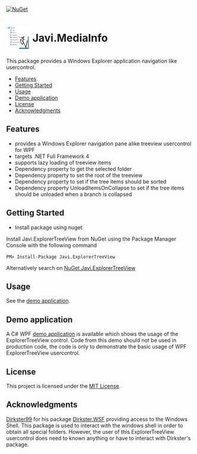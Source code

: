 [![NuGet](https://img.shields.io/nuget/v/Javi.ExplorerTreeView.svg)](https://www.nuget.org/packages/Javi.ExplorerTreeView/) 

# 

# <img align="center" src="./PackageIcon.png">  Javi.MediaInfo

This package provides a Windows Explorer application navigation like usercontrol.

- [Features](#features)
- [Getting Started](#getting-started)
- [Usage](#usage)
- [Demo application](#demo)
- [License](#license)
- [Acknowledgments](#acknowledgments)

## Features
- provides a Windows Explorer navigation pane alike treeview usercontrol for WPF
- targets .NET Full Framework 4
- supports lazy loading of treeview items
- Dependency property to get the selected folder
- Dependency property to set the root of the treeview
- Dependency property to set if the tree items should be sorted
- Dependency property UnloadItemsOnCollapse to set if the tree items should be unloaded when a branch is collapsed
    
## Getting Started

- Install package using nuget

Install Javi.ExplorerTreeView from NuGet using the Package Manager Console with the following command

    PM> Install-Package Javi.ExplorerTreeView

Alternatively search on [NuGet Javi.ExplorerTreeView](https://www.nuget.org/packages/Javi.ExplorerTreeView)

## Usage

See the [demo application](#demo).

## Demo application

A C# WPF [demo application](https://github.com/jacovis/Javi.ExplorerTreeView/tree/master/Demo) is available which 
shows the usage of the ExplorerTreeView control. Code from this demo should not be used in production code, the code is only to 
demonstrate the basic usage of WPF ExplorerTreeView usercontrol.
    
## License

This project is licensed under the [MIT License](https://github.com/jacovis/Javi.ExplorerTreeView/blob/master/LICENSE.md).

## Acknowledgments

[Dirkster99](https://www.nuget.org/profiles/Dirkster99) for his package [Dirkster.WSF](https://www.nuget.org/packages/Dirkster.WSF/)
providing access to the Windows Shell. 
This package is used to interact with the windows shell in order to obtain all special folders. However, the user of 
this ExplorerTreeView usercontrol does need to known anything or have to interact with Dirkster's package.
